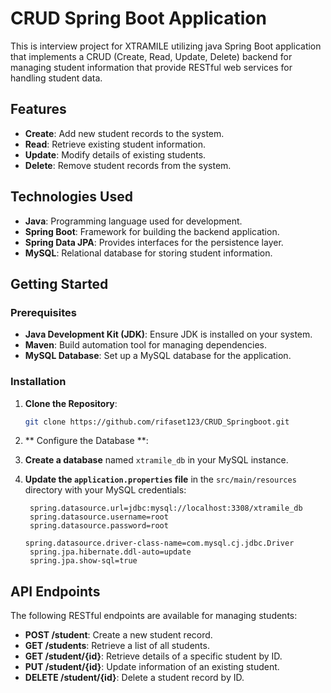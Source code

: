 # CRUD Spring Boot Application

This is interview project for XTRAMILE utilizing java Spring Boot application that implements a CRUD (Create, Read, Update, Delete) backend for managing student information that provide RESTful web services for handling student data.

## Features

- **Create**: Add new student records to the system.
- **Read**: Retrieve existing student information.
- **Update**: Modify details of existing students.
- **Delete**: Remove student records from the system.

## Technologies Used

- **Java**: Programming language used for development.
- **Spring Boot**: Framework for building the backend application.
- **Spring Data JPA**: Provides interfaces for the persistence layer.
- **MySQL**: Relational database for storing student information.

## Getting Started

### Prerequisites

- **Java Development Kit (JDK)**: Ensure JDK is installed on your system.
- **Maven**: Build automation tool for managing dependencies.
- **MySQL Database**: Set up a MySQL database for the application.

### Installation

1. **Clone the Repository**:
   ```bash
   git clone https://github.com/rifaset123/CRUD_Springboot.git

2. ** Configure the Database **:

1. **Create a database** named `xtramile_db` in your MySQL instance.
2. **Update the `application.properties` file** in the `src/main/resources` directory with your MySQL credentials:

   ```properties
    spring.datasource.url=jdbc:mysql://localhost:3308/xtramile_db
    spring.datasource.username=root
    spring.datasource.password=root

   spring.datasource.driver-class-name=com.mysql.cj.jdbc.Driver
    spring.jpa.hibernate.ddl-auto=update
    spring.jpa.show-sql=true

## API Endpoints

The following RESTful endpoints are available for managing students:

- **POST /student**: Create a new student record.
- **GET /students**: Retrieve a list of all students.
- **GET /student/{id}**: Retrieve details of a specific student by ID.
- **PUT /student/{id}**: Update information of an existing student.
- **DELETE /student/{id}**: Delete a student record by ID.

